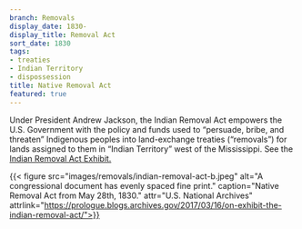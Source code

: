 ```yaml
---
branch: Removals
display_date: 1830-
display_title: Removal Act
sort_date: 1830
tags:
- treaties
- Indian Territory
- dispossession
title: Native Removal Act
featured: true
---
```


Under President Andrew Jackson, the Indian Removal Act empowers the U.S. Government with the policy and funds used to “persuade, bribe, and threaten” Indigenous peoples into land-exchange treaties (“removals”) for lands assigned to them in “Indian Territory” west of the Mississippi. See the [Indian Removal Act Exhibit.](https://prologue.blogs.archives.gov/2017/03/16/on-exhibit-the-indian-removal-act/)

{{< figure src="images/removals/indian-removal-act-b.jpeg" alt="A congressional document has evenly spaced fine print." caption="Native Removal Act from May 28th, 1830." attr="U.S. National Archives" attrlink="https://prologue.blogs.archives.gov/2017/03/16/on-exhibit-the-indian-removal-act/">}}

